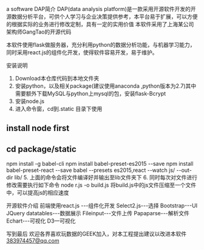 a software 
DAP简介
DAP(data analysis platform)是一款采用开源软件开发的开源数据分析平台，可供个人学习与企业决策提供参考，本平台易于扩展，可以方便的根据实际的业务进行修改定制，具有一定的实用价值
	本软件采用了上海某公司架构师GangTao的开源代码
 
本软件使用flask做服务器，充分利用python的数据分析功能，与机器学习能力，同时采用react.js的组件化开发，使得软件容易开发，易于维护。
	
安装说明
1.	Download本仓库代码到本地文件夹
2.	安装python，以及相关package(建议使用anaconda ,python版本为2.7)其中需要额外下载MySQL与python上mysql的包，安装flask-Bcrypt
3.	安装node.js
4.	进入命令窗，cd到.static 目录下使用
## install node first
## cd package/static
npm install -g babel-cli
npm install babel-preset-es2015 --save
npm install babel-preset-react --save
babel --presets es2015,react --watch js/ --out-dir lib/
5.	上面的命令会将文件编译好并输出至lib文件夹下
6.	同时每次对文件进行修改需要执行如下命令 node r.js -o build.js 将build.js中的js文件压缩至一个文件中，可以提高js的相应速度

开源软件介绍
前端使用react.js ---组件化开发
Select2.js---选择
Bootstrap---UI
JQuery datatables---数据展示
Fileinput---文件上传
Papaparse---解析文件
Echart---可视化
D3—可视化

写到最后
	欢迎各界喜欢玩数据的GEEK加入，对本工程提出建议以改进本软件
383974457@qq.com
